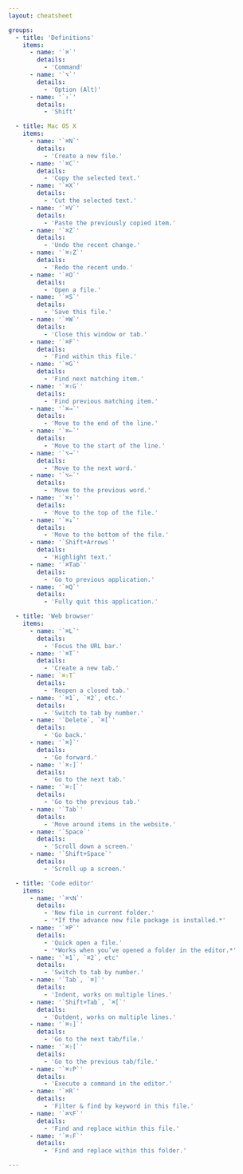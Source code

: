 ```yaml
---
layout: cheatsheet

groups:
  - title: 'Definitions'
    items:
      - name: '`⌘`'
        details:
          - 'Command'
      - name: '`⌥`'
        details:
          - 'Option (Alt)'
      - name: '`⇧`'
        details:
          - 'Shift'

  - title: Mac OS X
    items:
      - name: '`⌘N`'
        details:
          - 'Create a new file.'
      - name: '`⌘C`'
        details:
          - 'Copy the selected text.'
      - name: '`⌘X`'
        details:
          - 'Cut the selected text.'
      - name: '`⌘V`'
        details:
          - 'Paste the previously copied item.'
      - name: '`⌘Z`'
        details:
          - 'Undo the recent change.'
      - name: '`⌘⇧Z`'
        details:
          - 'Redo the recent undo.'
      - name: '`⌘O`'
        details:
          - 'Open a file.'
      - name: '`⌘S`'
        details:
          - 'Save this file.'
      - name: '`⌘W`'
        details:
          - 'Close this window or tab.'
      - name: '`⌘F`'
        details:
          - 'Find within this file.'
      - name: '`⌘G`'
        details:
          - 'Find next matching item.'
      - name: '`⌘⇧G`'
        details:
          - 'Find previous matching item.'
      - name: '`⌘→`'
        details:
          - 'Move to the end of the line.'
      - name: '`⌘←`'
        details:
          - 'Move to the start of the line.'
      - name: '`⌥→`'
        details:
          - 'Move to the next word.'
      - name: '`⌥←`'
        details:
          - 'Move to the previous word.'
      - name: '`⌘↑`'
        details:
          - 'Move to the top of the file.'
      - name: '`⌘↓`'
        details:
          - 'Move to the bottom of the file.'
      - name: '`Shift+Arrows`'
        details:
          - 'Highlight text.'
      - name: '`⌘Tab`'
        details:
          - 'Go to previous application.'
      - name: '`⌘Q`'
        details:
          - 'Fully quit this application.'

  - title: 'Web browser'
    items:
      - name: '`⌘L`'
        details:
          - 'Focus the URL bar.'
      - name: '`⌘T`'
        details:
          - 'Create a new tab.'
      - name: `⌘⇧T`
        details:
          - 'Reopen a closed tab.'
      - name: '`⌘1`, `⌘2`, etc.'
        details:
          - 'Switch to tab by number.'
      - name: '`Delete`, `⌘[`'
        details:
          - 'Go back.'
      - name: '`⌘]`'
        details:
          - 'Go forward.'
      - name: '`⌘⇧]`'
        details:
          - 'Go to the next tab.'
      - name: '`⌘⇧[`'
        details:
          - 'Go to the previous tab.'
      - name: '`Tab`'
        details:
          - 'Move around items in the website.'
      - name: '`Space`'
        details:
          - 'Scroll down a screen.'
      - name: '`Shift+Space`'
        details:
          - 'Scroll up a screen.'

  - title: 'Code editor'
    items:
      - name: '`⌘⌥N`'
        details:
          - 'New file in current folder.'
          - '*If the advance new file package is installed.*'
      - name: '`⌘P`'
        details:
          - 'Quick open a file.'
          - '*Works when you’ve opened a folder in the editor.*'
      - name: '`⌘1`, `⌘2`, etc'
        details:
          - 'Switch to tab by number.'
      - name: '`Tab`, `⌘]`'
        details:
          - 'Indent, works on multiple lines.'
      - name: '`Shift+Tab`, `⌘[`'
        details:
          - 'Outdent, works on multiple lines.'
      - name: '`⌘⇧]`'
        details:
          - 'Go to the next tab/file.'
      - name: '`⌘⇧[`'
        details:
          - 'Go to the previous tab/file.'
      - name: '`⌘⇧P`'
        details:
          - 'Execute a command in the editor.'
      - name: '`⌘R`'
        details:
          - 'Filter & find by keyword in this file.'
      - name: '`⌘⌥F`'
        details:
          - 'Find and replace within this file.'
      - name: '`⌘⇧F`'
        details:
          - 'Find and replace within this folder.'

---
```


